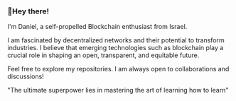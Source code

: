 ### 👋Hey there!

I'm Daniel, a self-propelled Blockchain enthusiast from Israel.

I am fascinated by decentralized networks and their potential to transform industries. I believe that emerging technologies such as blockchain play a crucial role in shaping an open, transparent, and equitable future.

Feel free to explore my repositories. I am always open to collaborations and discussions!







"The ultimate superpower lies in mastering the art of learning how to learn"
